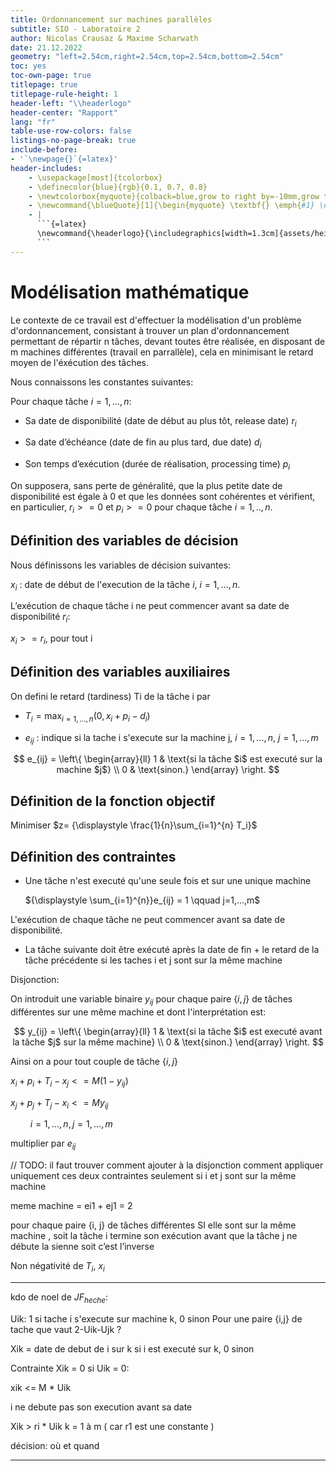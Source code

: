 ```yaml
---
title: Ordonnancement sur machines parallèles
subtitle: SIO - Laboratoire 2
author: Nicolas Crausaz & Maxime Scharwath
date: 21.12.2022
geometry: "left=2.54cm,right=2.54cm,top=2.54cm,bottom=2.54cm"
toc: yes
toc-own-page: true
titlepage: true
titlepage-rule-height: 1
header-left: "\\headerlogo"
header-center: "Rapport"
lang: "fr"
table-use-row-colors: false
listings-no-page-break: true
include-before:
- '`\newpage{}`{=latex}'
header-includes:
    - \usepackage[most]{tcolorbox}
    - \definecolor{blue}{rgb}{0.1, 0.7, 0.8}
    - \newtcolorbox{myquote}{colback=blue,grow to right by=-10mm,grow to left by=-10mm, boxrule=0pt,boxsep=0pt,breakable}
    - \newcommand{\blueQuote}[1]{\begin{myquote} \textbf{} \emph{#1} \end{myquote}}
    - |
      ```{=latex}
      \newcommand{\headerlogo}{\includegraphics[width=1.3cm]{assets/heig.png}}
      ```
---
```

# Modélisation mathématique

Le contexte de ce travail est d'effectuer la modélisation d'un problème d'ordonnancement, consistant à trouver un plan d'ordonnancement permettant de répartir n tâches, devant toutes être réalisée, en disposant de m machines différentes (travail en parrallèle), cela en minimisant le retard moyen de l'éxécution des tâches.

Nous connaissons les constantes suivantes:

Pour chaque tâche $i = 1,...,n$:

- Sa date de disponibilité (date de début au plus tôt, release date) $r_i$

- Sa date d’échéance (date de fin au plus tard, due date) $d_i$

- Son temps d’exécution (durée de réalisation, processing time) $p_i$

On supposera, sans perte de généralité, que la plus petite date de disponibilité est égale à 0 et que les données sont cohérentes et vérifient, en particulier, $r_i >= 0$ et $p_i >= 0$ pour chaque tâche $i = 1,..,n$.

## Définition des variables de décision

Nous définissons les variables de décision suivantes:

$x_i$ : date de début de l'execution de la tâche $i$, $i=1,...,n$.

L’exécution de chaque tâche i ne peut commencer avant sa date de disponibilité $r_i$:

$x_i >= r_i$, pour tout i

## Définition des variables auxiliaires

On defini le retard (tardiness) Ti de la tâche i par
- $T_i = {\displaystyle \max_{i=1,...,n} (0, x_i + p_i - d_i)}$

- $e_{ij}$ : indique si la tache i s'execute sur la machine j, $i=1,...,n$, $j=1,...,m$

$$
e_{ij} = \left\{
    \begin{array}{ll}
        1 & \text{si la tâche $i$ est executé sur la machine $j$} \\
        0 & \text{sinon.}
    \end{array}
\right.
$$

## Définition de la fonction objectif

Minimiser $z= {\displaystyle \frac{1}{n}\sum_{i=1}^{n} T_i}$

## Définition des contraintes

- Une tâche n'est executé qu'une seule fois et sur une unique machine

  ${\displaystyle \sum_{i=1}^{n}}e_{ij} = 1 \qquad j=1,...,m$

L'exécution de chaque tâche ne peut commencer avant sa date de disponibilité.

- La tâche suivante doit être exécuté après la date de fin + le retard de la tâche précédente si les taches i et j sont sur la même machine

Disjonction:

On introduit une variable binaire $y_{ij}$ pour chaque paire $\{i,j\}$ de tâches différentes sur une même machine et dont l'interprétation est:

$$
y_{ij} = \left\{
    \begin{array}{ll}
        1 & \text{si la tâche $i$ est executé avant la tâche $j$ sur la même machine} \\
        0 & \text{sinon.}
    \end{array}
\right.
$$

Ainsi on a pour tout couple de tâche $\{i,j\}$

  $x_i + p_i + T_i − x_j <= M(1 − y_{ij})$

  $x_j + p_j + T_j − x_i <= M y_{ij}$

  $\qquad i=1,...,n, j=1,...,m$

multiplier par $e_{ij}$


// TODO: il faut trouver comment ajouter à la disjonction comment appliquer uniquement ces deux contraintes seulement si i et j sont sur la même machine

meme machine = ei1 + ej1 = 2



pour chaque paire {i, j} de tâches différentes SI elle sont sur la même machine
  , soit la tâche i termine son exécution
  avant que la tâche j ne débute la sienne soit c’est l’inverse


Non négativité de $T_i$, $x_i$






-----

kdo de noel de $JF_{heche}$: 

Uik: 1 si tache i s'execute sur machine k, 0 sinon
Pour une paire {i,j} de tache que vaut 2-Uik-Ujk ?

Xik = date de debut de i sur k si i est executé sur k, 0 sinon

Contrainte Xik = 0 si Uik = 0:

xik <= M * Uik

i ne debute pas son execution avant sa date

Xik > ri * Uik k = 1 à m ( car r1 est une constante )

décision: où et quand

----